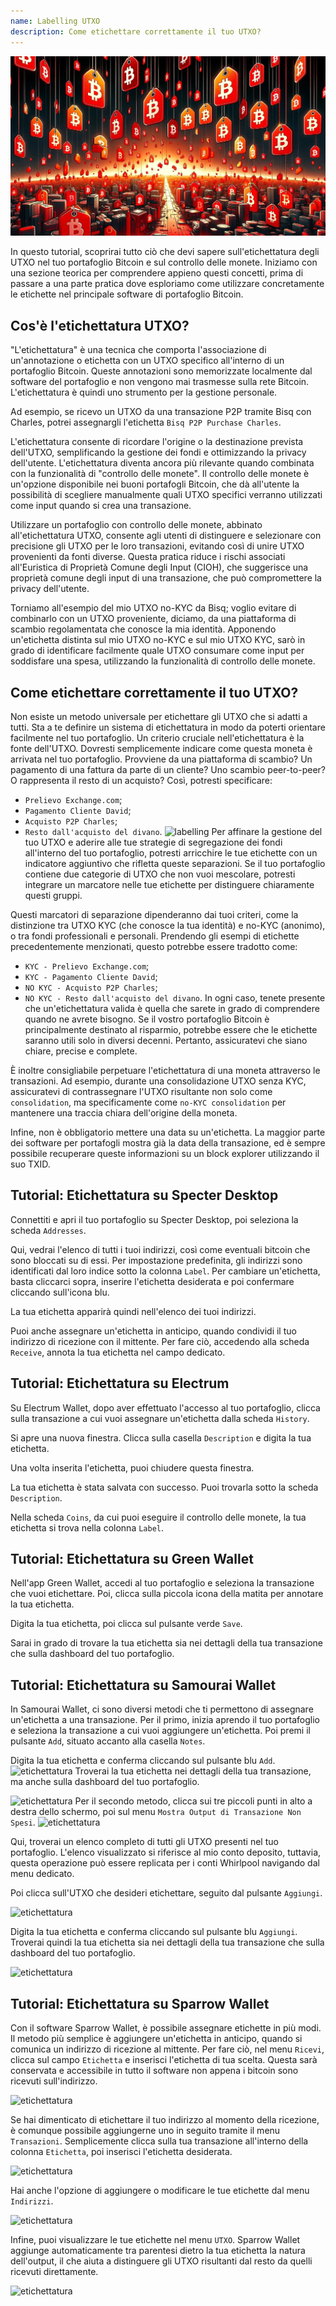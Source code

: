```yaml
---
name: Labelling UTXO
description: Come etichettare correttamente il tuo UTXO?
---
```

![cover](assets/cover.webp)

In questo tutorial, scoprirai tutto ciò che devi sapere sull'etichettatura degli UTXO nel tuo portafoglio Bitcoin e sul controllo delle monete. Iniziamo con una sezione teorica per comprendere appieno questi concetti, prima di passare a una parte pratica dove esploriamo come utilizzare concretamente le etichette nel principale software di portafoglio Bitcoin.

## Cos'è l'etichettatura UTXO?
"L'etichettatura" è una tecnica che comporta l'associazione di un'annotazione o etichetta con un UTXO specifico all'interno di un portafoglio Bitcoin. Queste annotazioni sono memorizzate localmente dal software del portafoglio e non vengono mai trasmesse sulla rete Bitcoin. L'etichettatura è quindi uno strumento per la gestione personale.

Ad esempio, se ricevo un UTXO da una transazione P2P tramite Bisq con Charles, potrei assegnargli l'etichetta `Bisq P2P Purchase Charles`.

L'etichettatura consente di ricordare l'origine o la destinazione prevista dell'UTXO, semplificando la gestione dei fondi e ottimizzando la privacy dell'utente. L'etichettatura diventa ancora più rilevante quando combinata con la funzionalità di "controllo delle monete". Il controllo delle monete è un'opzione disponibile nei buoni portafogli Bitcoin, che dà all'utente la possibilità di scegliere manualmente quali UTXO specifici verranno utilizzati come input quando si crea una transazione.

Utilizzare un portafoglio con controllo delle monete, abbinato all'etichettatura UTXO, consente agli utenti di distinguere e selezionare con precisione gli UTXO per le loro transazioni, evitando così di unire UTXO provenienti da fonti diverse. Questa pratica riduce i rischi associati all'Euristica di Proprietà Comune degli Input (CIOH), che suggerisce una proprietà comune degli input di una transazione, che può compromettere la privacy dell'utente.

Torniamo all'esempio del mio UTXO no-KYC da Bisq; voglio evitare di combinarlo con un UTXO proveniente, diciamo, da una piattaforma di scambio regolamentata che conosce la mia identità. Apponendo un'etichetta distinta sul mio UTXO no-KYC e sul mio UTXO KYC, sarò in grado di identificare facilmente quale UTXO consumare come input per soddisfare una spesa, utilizzando la funzionalità di controllo delle monete.

## Come etichettare correttamente il tuo UTXO?
Non esiste un metodo universale per etichettare gli UTXO che si adatti a tutti. Sta a te definire un sistema di etichettatura in modo da poterti orientare facilmente nel tuo portafoglio.
Un criterio cruciale nell'etichettatura è la fonte dell'UTXO. Dovresti semplicemente indicare come questa moneta è arrivata nel tuo portafoglio. Provviene da una piattaforma di scambio? Un pagamento di una fattura da parte di un cliente? Uno scambio peer-to-peer? O rappresenta il resto di un acquisto? Così, potresti specificare:
- `Prelievo Exchange.com`;
- `Pagamento Cliente David`;
- `Acquisto P2P Charles`;
- `Resto dall'acquisto del divano`.
![labelling](assets/it/1.webp)
Per affinare la gestione del tuo UTXO e aderire alle tue strategie di segregazione dei fondi all'interno del tuo portafoglio, potresti arricchire le tue etichette con un indicatore aggiuntivo che rifletta queste separazioni. Se il tuo portafoglio contiene due categorie di UTXO che non vuoi mescolare, potresti integrare un marcatore nelle tue etichette per distinguere chiaramente questi gruppi.

Questi marcatori di separazione dipenderanno dai tuoi criteri, come la distinzione tra UTXO KYC (che conosce la tua identità) e no-KYC (anonimo), o tra fondi professionali e personali. Prendendo gli esempi di etichette precedentemente menzionati, questo potrebbe essere tradotto come:
- `KYC - Prelievo Exchange.com`;
- `KYC - Pagamento Cliente David`;
- `NO KYC - Acquisto P2P Charles`;
- `NO KYC - Resto dall'acquisto del divano`.
In ogni caso, tenete presente che un'etichettatura valida è quella che sarete in grado di comprendere quando ne avrete bisogno. Se il vostro portafoglio Bitcoin è principalmente destinato al risparmio, potrebbe essere che le etichette saranno utili solo in diversi decenni. Pertanto, assicuratevi che siano chiare, precise e complete.

È inoltre consigliabile perpetuare l'etichettatura di una moneta attraverso le transazioni. Ad esempio, durante una consolidazione UTXO senza KYC, assicuratevi di contrassegnare l'UTXO risultante non solo come `consolidation`, ma specificamente come `no-KYC consolidation` per mantenere una traccia chiara dell'origine della moneta.

Infine, non è obbligatorio mettere una data su un'etichetta. La maggior parte dei software per portafogli mostra già la data della transazione, ed è sempre possibile recuperare queste informazioni su un block explorer utilizzando il suo TXID.

## Tutorial: Etichettatura su Specter Desktop

Connettiti e apri il tuo portafoglio su Specter Desktop, poi seleziona la scheda `Addresses`.

Qui, vedrai l'elenco di tutti i tuoi indirizzi, così come eventuali bitcoin che sono bloccati su di essi. Per impostazione predefinita, gli indirizzi sono identificati dal loro indice sotto la colonna `Label`. Per cambiare un'etichetta, basta cliccarci sopra, inserire l'etichetta desiderata e poi confermare cliccando sull'icona blu.

La tua etichetta apparirà quindi nell'elenco dei tuoi indirizzi.

Puoi anche assegnare un'etichetta in anticipo, quando condividi il tuo indirizzo di ricezione con il mittente. Per fare ciò, accedendo alla scheda `Receive`, annota la tua etichetta nel campo dedicato.

## Tutorial: Etichettatura su Electrum

Su Electrum Wallet, dopo aver effettuato l'accesso al tuo portafoglio, clicca sulla transazione a cui vuoi assegnare un'etichetta dalla scheda `History`.

Si apre una nuova finestra. Clicca sulla casella `Description` e digita la tua etichetta.

Una volta inserita l'etichetta, puoi chiudere questa finestra.

La tua etichetta è stata salvata con successo. Puoi trovarla sotto la scheda `Description`.

Nella scheda `Coins`, da cui puoi eseguire il controllo delle monete, la tua etichetta si trova nella colonna `Label`.

## Tutorial: Etichettatura su Green Wallet

Nell'app Green Wallet, accedi al tuo portafoglio e seleziona la transazione che vuoi etichettare. Poi, clicca sulla piccola icona della matita per annotare la tua etichetta.

Digita la tua etichetta, poi clicca sul pulsante verde `Save`.

Sarai in grado di trovare la tua etichetta sia nei dettagli della tua transazione che sulla dashboard del tuo portafoglio.

## Tutorial: Etichettatura su Samourai Wallet

In Samourai Wallet, ci sono diversi metodi che ti permettono di assegnare un'etichetta a una transazione. Per il primo, inizia aprendo il tuo portafoglio e seleziona la transazione a cui vuoi aggiungere un'etichetta. Poi premi il pulsante `Add`, situato accanto alla casella `Notes`.

Digita la tua etichetta e conferma cliccando sul pulsante blu `Add`.
![etichettatura](assets/it/16.webp)
Troverai la tua etichetta nei dettagli della tua transazione, ma anche sulla dashboard del tuo portafoglio.

![etichettatura](assets/it/17.webp)
Per il secondo metodo, clicca sui tre piccoli punti in alto a destra dello schermo, poi sul menu `Mostra Output di Transazione Non Spesi`.
![etichettatura](assets/it/18.webp)

Qui, troverai un elenco completo di tutti gli UTXO presenti nel tuo portafoglio. L'elenco visualizzato si riferisce al mio conto deposito, tuttavia, questa operazione può essere replicata per i conti Whirlpool navigando dal menu dedicato.

Poi clicca sull'UTXO che desideri etichettare, seguito dal pulsante `Aggiungi`.

![etichettatura](assets/it/19.webp)

Digita la tua etichetta e conferma cliccando sul pulsante blu `Aggiungi`. Troverai quindi la tua etichetta sia nei dettagli della tua transazione che sulla dashboard del tuo portafoglio.

![etichettatura](assets/it/20.webp)

## Tutorial: Etichettatura su Sparrow Wallet

Con il software Sparrow Wallet, è possibile assegnare etichette in più modi. Il metodo più semplice è aggiungere un'etichetta in anticipo, quando si comunica un indirizzo di ricezione al mittente. Per fare ciò, nel menu `Ricevi`, clicca sul campo `Etichetta` e inserisci l'etichetta di tua scelta. Questa sarà conservata e accessibile in tutto il software non appena i bitcoin sono ricevuti sull'indirizzo.

![etichettatura](assets/it/21.webp)

Se hai dimenticato di etichettare il tuo indirizzo al momento della ricezione, è comunque possibile aggiungerne uno in seguito tramite il menu `Transazioni`. Semplicemente clicca sulla tua transazione all'interno della colonna `Etichetta`, poi inserisci l'etichetta desiderata.

![etichettatura](assets/it/22.webp)

Hai anche l'opzione di aggiungere o modificare le tue etichette dal menu `Indirizzi`.

![etichettatura](assets/it/23.webp)

Infine, puoi visualizzare le tue etichette nel menu `UTXO`. Sparrow Wallet aggiunge automaticamente tra parentesi dietro la tua etichetta la natura dell'output, il che aiuta a distinguere gli UTXO risultanti dal resto da quelli ricevuti direttamente.

![etichettatura](assets/it/24.webp)